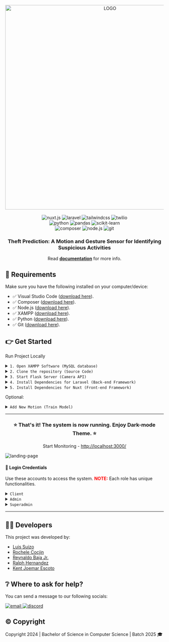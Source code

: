 <div align="center">
  <br />
    <img src="https://drive.google.com/uc?export=view&id=1W2QKxaTIvY17qPVfIZuYhuUroqIhTSP7" alt="LOGO" width="650" />
  <br />
  <br />

  <div>
    <img src="https://img.shields.io/badge/-Nuxt-black?style=for-the-badge&logoColor=white&logo=nuxt.js&color=00C58E" alt="nuxt.js" />
    <img src="https://img.shields.io/badge/-Laravel-black?style=for-the-badge&logoColor=white&logo=laravel&color=FF2D20" alt="laravel" />
    <img src="https://img.shields.io/badge/-Tailwind%20CSS-black?style=for-the-badge&logoColor=white&logo=tailwindcss&color=38BDF8" alt="tailwindcss" />
    <img src="https://img.shields.io/badge/-Twilio-black?style=for-the-badge&logoColor=white&logo=twilio&color=F22F46" alt="twilio" />
  </div>

  <div>
    <img src="https://img.shields.io/badge/-Python-black?style=for-the-badge&logoColor=white&logo=python&color=3776AB" alt="python" />
    <img src="https://img.shields.io/badge/-Pandas-black?style=for-the-badge&logoColor=white&logo=pandas&color=150458" alt="pandas" />
    <img src="https://img.shields.io/badge/-Scikit--learn-black?style=for-the-badge&logoColor=white&logo=scikit-learn&color=F7931E" alt="scikit-learn" />
  </div>

  <div>
    <img src="https://img.shields.io/badge/-Composer-black?style=for-the-badge&logoColor=white&logo=composer&color=885630" alt="composer" />
    <img src="https://img.shields.io/badge/-Node.js-black?style=for-the-badge&logoColor=white&logo=node.js&color=339933" alt="node.js" />
    <img src="https://img.shields.io/badge/-Git-black?style=for-the-badge&logoColor=white&logo=git&color=F05032" alt="git" />
  </div>

  <h3 align="center">Theft Prediction: A Motion and Gesture Sensor for Identifying Suspicious Activities</h3>

  <div align="center">
    Read 
    <a href="https://drive.google.com/file/d/1mrTZvgCVhBM-IVQL5209tWa12aHNFEAL/view?usp=sharing" target="_blank"><b>documentation</b></a> for more info.
  </div>
</div>

## 📂 Requirements
Make sure you have the following installed on your computer/device:
- ✅ Visual Studio Code ([download here](https://code.visualstudio.com/)).
- ✅ Composer ([download here](https://getcomposer.org/)).
- ✅ Node.js ([download here](https://nodejs.org/en)).
- ✅ XAMPP ([download here](https://www.apachefriends.org/)).
- ✅ Python ([download here](https://www.python.org/downloads/)).
- ✅ Git ([download here](https://git-scm.com/downloads)).

## 👉 Get Started 
Run Project Locally
<details>
<summary><code>1. Open XAMPP Software (MySQL database)</code></summary>

  > Choose these modules to start:
  > 
  > ![xampp](https://drive.google.com/uc?export=view&id=1MaZx_BNTGF825tGRqm4aav16ggfK3gMp)
  > 
  > After that, click **Admin** action in **MySQL** module.
  >
  > If the window appears as shown in the browser, proceed to the next step.
  >
  > ![phpmyadmin](https://drive.google.com/uc?export=view&id=1eWiUBuPAoPiUPQTM8rTGlCcvTxMKCDrZ)
</details>

<details>
<summary><code>2. Clone the repository (Source Code)</code></summary>

  > **In your Desktop, open a command prompt of your choice (git bash, cmd, or any)**
  > ```bash
  > git clone https://github.com/KJLEscoto/Theft-Prediction-System.git
  > cd Theft-Prediction-System
  > ```
  > Open folder to VS Code
  > ```bash
  > code .
  > ```
</details>

<details>
<summary><code>3. Start Flask Server (Camera API)</code></summary>

  > **Open a terminal inside VS Code**
  >
  > Go to ALGORITHM folder
  > ```bash
  > cd algorithm
  > ```
  > Install modules and change the path directory
  > ```bash
  > pip install 'C:\[path-directory]\requirements.txt'
  > ```
  > Load the motions and Start the Server 
  > ```bash
  > python app.py
  > ```
</details>

<details>
<summary><code>4. Install Dependencies for Laravel (Back-end Framework)</code></summary>

  > **Open another terminal inside VS Code**
  >
  > Go to API folder
  > ```bash
  > cd api
  > ```
  > Install modules
  > ```bash
  > composer install
  > ```
  > Copy the .env file
  > ```bash
  > cp .env.example .env
  > ```
  > Generate application key
  > ```bash
  > php artisan key:generate
  > ```
  > **Migrate**, **Seed** all tables and type 'yes' to create **Database**
  > ```bash
  > php artisan migrate --seed
  > ```
  > Run the server
  > ```bash
  > php artisan serve
  > ```
</details>

<details>
<summary><code>5. Install Dependencies for Nuxt (Front-end Framework)</code></summary>

  > **Open another terminal inside VS Code**
  >
  > Go to VIEW folder
  > ```bash
  > cd view
  > ```
  > Install modules
  > ```bash
  > npm install
  > ```
  > Fix compatibilities
  > ```bash
  > npm audit fix
  >```
  > Run the server
  > ```bash
  > npm run dev
  > ```
</details>

Optional:
<details>
<summary><code>Add New Motion (Train Model)</code></summary>

  > **Open a terminal inside VS Code**
  >
  > Go to ALGORITHM folder
  > ```bash
  > cd algorithm
  > ```
  > Run this command and choose how you train a model (via Live, Video, Image)
  > ```bash
  > python train.py
  > ```
</details>

<hr />

<div align="center">
  <h3 align="center">⭐ That's it! The system is now running. Enjoy Dark-mode Theme. ⭐</h3>

  <p>Start Monitoring - <a href="http://localhost:3000/" target="_blank">http://localhost:3000/</a></p>
</div>

![landing-page](https://drive.google.com/uc?export=view&id=17uKbu88C3i3U5fEAU_o6aHezuaVQSuxZ)

<h4>🔑 Login Credentials</h4>
<p>Use these accounts to access the system. <span style="color: #FF0000;"><strong>NOTE:</strong></span> Each role has unique functionalities.</p>

<details>
<summary><code>Client</code></summary>

  > **username**: client
  >
  > **password**: client123
</details>

<details>
<summary><code>Admin</code></summary>

  > **username**: admin
  >
  > **password**: admin123
</details>

<details>
<summary><code>Superadmin</code></summary>

  > **username**: superadmin
  >
  > **password**: superadmin123
</details>

<hr />

## 🧑‍💻 Developers
This project was developed by:
- [Luis Suizo](https://github.com/evander092002)
- [Rochele Cocjin](https://github.com/iochel)
- [Reynaldo Baja Jr.](https://github.com/rey-cloud)
- [Ralph Hernandez](https://github.com/yourboiralph)
- [Kent Joemar Escoto](https://github.com/KJLEscoto)

## ❔ Where to ask for help?
You can send a message to our following socials:

<div>
  <a href="mailto:sti.bscs.thesis@gmail.com" target="_blank">
    <img src="https://img.shields.io/badge/-Email-black?style=for-the-badge&logoColor=white&logo=gmail&color=EA4335" alt="email" />
  </a>

  <a href="https://discord.gg/CBUbE33zPF" target="_blank">
    <img src="https://img.shields.io/badge/-Discord-black?style=for-the-badge&logoColor=white&logo=discord&color=5865F2" alt="discord" />
  </a>
</div>

## ©️ Copyright
Copyright 2024 | Bachelor of Science in Computer Science | Batch 2025 🎓



